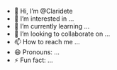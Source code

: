 - 👋 Hi, I’m @Claridete
- 👀 I’m interested in ...
- 🌱 I’m currently learning ...
- 💞️ I’m looking to collaborate on ...
- 📫 How to reach me ...
- 😄 Pronouns: ...
- ⚡ Fun fact: ...

<!---

Claridete/Claridete is a ✨ special ✨ repository because its `README.md` (this file) appears on your GitHub profile.
You can click the Preview link to take a look at your changes.
--->
